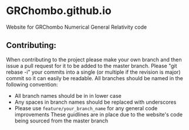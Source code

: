 # GRChombo.github.io
Website for GRChombo Numerical General Relativity code

Contributing:
-------------

When contributing to the project please make your own branch and then issue a pull request for it to be added to the master branch. Please "git rebase -i" your commits into a single (or multiple if the revision is major) commit so it can easily be readable. All branches should be named in the following convention:
* All branch names should be in in lower case 
* Any spaces in branch names should be replaced with underscores
* Please use `feature/your_branch_name` for any general code improvements
These guidlines are in place due to the website's code being sourced from the master branch
